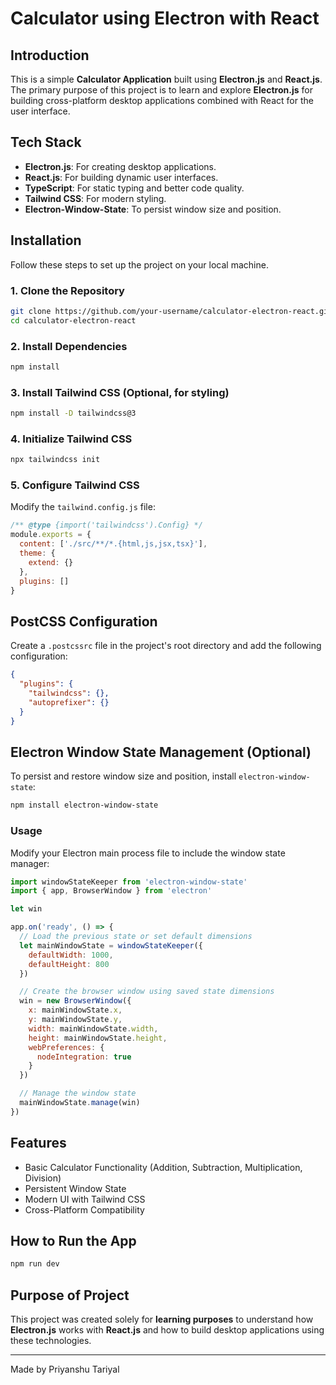# Calculator using Electron with React

## Introduction
This is a simple **Calculator Application** built using **Electron.js** and **React.js**. The primary purpose of this project is to learn and explore **Electron.js** for building cross-platform desktop applications combined with React for the user interface.

## Tech Stack
- **Electron.js**: For creating desktop applications.
- **React.js**: For building dynamic user interfaces.
- **TypeScript**: For static typing and better code quality.
- **Tailwind CSS**: For modern styling.
- **Electron-Window-State**: To persist window size and position.

## Installation
Follow these steps to set up the project on your local machine.

### 1. Clone the Repository
```bash
git clone https://github.com/your-username/calculator-electron-react.git
cd calculator-electron-react
```

### 2. Install Dependencies
```bash
npm install
```

### 3. Install Tailwind CSS (Optional, for styling)
```bash
npm install -D tailwindcss@3
```

### 4. Initialize Tailwind CSS
```bash
npx tailwindcss init
```

### 5. Configure Tailwind CSS
Modify the `tailwind.config.js` file:

```javascript
/** @type {import('tailwindcss').Config} */
module.exports = {
  content: ['./src/**/*.{html,js,jsx,tsx}'],
  theme: {
    extend: {}
  },
  plugins: []
}
```

## PostCSS Configuration
Create a `.postcssrc` file in the project's root directory and add the following configuration:

```json
{
  "plugins": {
    "tailwindcss": {},
    "autoprefixer": {}
  }
}
```

## Electron Window State Management (Optional)
To persist and restore window size and position, install `electron-window-state`:

```bash
npm install electron-window-state
```

### Usage
Modify your Electron main process file to include the window state manager:

```javascript
import windowStateKeeper from 'electron-window-state'
import { app, BrowserWindow } from 'electron'

let win

app.on('ready', () => {
  // Load the previous state or set default dimensions
  let mainWindowState = windowStateKeeper({
    defaultWidth: 1000,
    defaultHeight: 800
  })

  // Create the browser window using saved state dimensions
  win = new BrowserWindow({
    x: mainWindowState.x,
    y: mainWindowState.y,
    width: mainWindowState.width,
    height: mainWindowState.height,
    webPreferences: {
      nodeIntegration: true
    }
  })

  // Manage the window state
  mainWindowState.manage(win)
})
```

## Features
- Basic Calculator Functionality (Addition, Subtraction, Multiplication, Division)
- Persistent Window State
- Modern UI with Tailwind CSS
- Cross-Platform Compatibility

## How to Run the App
```bash
npm run dev
```

## Purpose of Project
This project was created solely for **learning purposes** to understand how **Electron.js** works with **React.js** and how to build desktop applications using these technologies.

---


Made by Priyanshu Tariyal